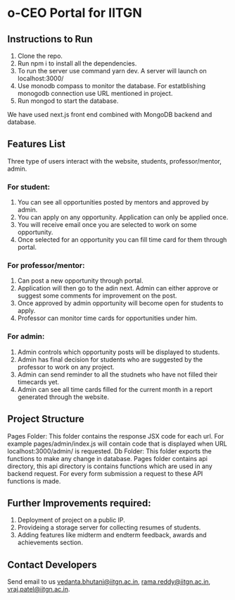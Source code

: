 # o-CEO Portal for IITGN
## Instructions to Run
1) Clone the repo.
2) Run npm i to install all the dependencies.
3) To run the server use command yarn dev. A server will launch on localhost:3000/
4) Use monodb compass to monitor the database. For estatblishing monogodb connection use URL mentioned in project.
5) Run mongod to start the database.

We have used next.js front end combined with MongoDB backend and database. 
## Features List
Three type of users interact with the website, students, professor/mentor, admin.
### For student:
1) You can see all opportunities posted by mentors and approved by admin.
2) You can apply on any opportunity. Application can only be applied once. 
3) You will receive email once you are selected to work on some opportunity.
4) Once selected for an opportunity you can fill time card for them through portal.

### For professor/mentor:
1) Can post a new opportunity through portal.
2) Application will then go to the adin next. Admin can either approve or suggest some comments for improvement on the post.
3) Once approved by admin opportunity will become open for students to apply.
4) Professor can monitor time cards for opportunities under him.

### For admin:
1) Admin controls which opportunity posts will be displayed to students.
2) Admin has final decision for students who are suggested by the professor to work on any project.
3) Admin can send reminder to all the studnets who have not filled their timecards yet.
4) Admin can see all time cards filled for the current month in a report generated through the website.

## Project Structure

Pages Folder: This folder contains the response JSX code for each url. For example pages/admin/index.js will contain code that is displayed when URL localhost:3000/admin/ is requested.
Db Folder: This folder exports the functions to make any change in database.
Pages folder contains api directory, this api directory is contains functions which are used in any backend request. For every form submission a request to these API functions is made.

## Further Improvements required:
1) Deployment of project on a public IP.
2) Provideing a storage server for collecting resumes of students.
3) Adding features like midterm and endterm feedback, awards and achievements section.

## Contact Developers
Send email to us vedanta.bhutani@iitgn.ac.in, rama.reddy@iitgn.ac.in, vraj.patel@iitgn.ac.in.
